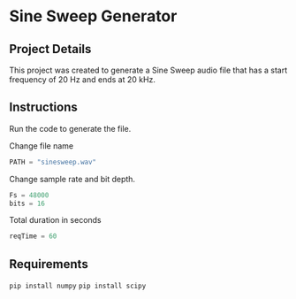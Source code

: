 # Sine Sweep Generator

## Project Details

This project was created to generate a Sine Sweep audio file that has a start frequency of 20 Hz and ends at 20 kHz.

## Instructions

Run the code to generate the file.

Change file name

```python
PATH = "sinesweep.wav"
```

Change sample rate and bit depth.

```python
Fs = 48000
bits = 16
```

Total duration in seconds

```python
reqTime = 60
```

## Requirements

`pip install numpy`
`pip install scipy`
